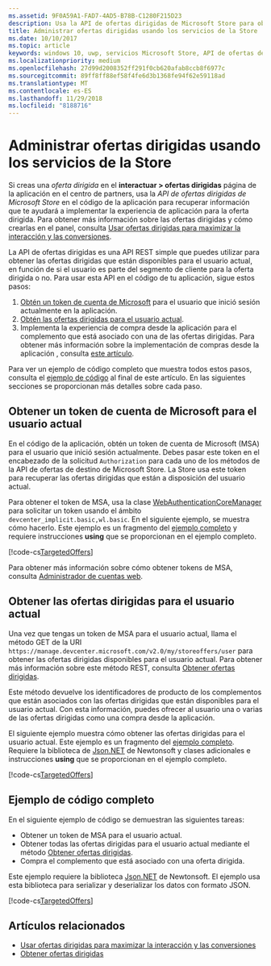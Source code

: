 ```yaml
---
ms.assetid: 9F0A59A1-FAD7-4AD5-B78B-C1280F215D23
description: Usa la API de ofertas dirigidas de Microsoft Store para obtener ofertas dirigidas que están disponibles para el usuario actual de la aplicación.
title: Administrar ofertas dirigidas usando los servicios de la Store
ms.date: 10/10/2017
ms.topic: article
keywords: windows 10, uwp, servicios Microsoft Store, API de ofertas de destino de Microsoft Store, ofertas dirigidas
ms.localizationpriority: medium
ms.openlocfilehash: 27d99d2008352ff291f0cb620afab8ccb8f6977c
ms.sourcegitcommit: 89ff8ff88ef58f4fe6d3b1368fe94f62e59118ad
ms.translationtype: MT
ms.contentlocale: es-ES
ms.lasthandoff: 11/29/2018
ms.locfileid: "8188716"
---
```

# <a name="manage-targeted-offers-using-store-services"></a>Administrar ofertas dirigidas usando los servicios de la Store

Si creas una *oferta dirigida* en el **interactuar > ofertas dirigidas** página de la aplicación en el centro de partners, usa la *API de ofertas dirigidas de Microsoft Store* en el código de la aplicación para recuperar información que te ayudará a implementar la experiencia de aplicación para la oferta dirigida. Para obtener más información sobre las ofertas dirigidas y cómo crearlas en el panel, consulta [Usar ofertas dirigidas para maximizar la interacción y las conversiones](../publish/use-targeted-offers-to-maximize-engagement-and-conversions.md).

La API de ofertas dirigidas es una API REST simple que puedes utilizar para obtener las ofertas dirigidas que están disponibles para el usuario actual, en función de si el usuario es parte del segmento de cliente para la oferta dirigida o no. Para usar esta API en el código de tu aplicación, sigue estos pasos:

1.  [Obtén un token de cuenta de Microsoft](#obtain-a-microsoft-account-token) para el usuario que inició sesión actualmente en la aplicación.
2.  [Obtén las ofertas dirigidas para el usuario actual](#get-targeted-offers).
3.  Implementa la experiencia de compra desde la aplicación para el complemento que está asociado con una de las ofertas dirigidas. Para obtener más información sobre la implementación de compras desde la aplicación , consulta [este artículo](enable-in-app-purchases-of-apps-and-add-ons.md).

Para ver un ejemplo de código completo que muestra todos estos pasos, consulta el [ejemplo de código](#code-example) al final de este artículo. En las siguientes secciones se proporcionan más detalles sobre cada paso.

<span id="obtain-a-microsoft-account-token" />

## <a name="get-a-microsoft-account-token-for-the-current-user"></a>Obtener un token de cuenta de Microsoft para el usuario actual

En el código de la aplicación, obtén un token de cuenta de Microsoft (MSA) para el usuario que inició sesión actualmente. Debes pasar este token en el encabezado de la solicitud ```Authorization``` para cada uno de los métodos de la API de ofertas de destino de Microsoft Store. La Store usa este token para recuperar las ofertas dirigidas que están a disposición del usuario actual.

Para obtener el token de MSA, usa la clase [WebAuthenticationCoreManager](https://docs.microsoft.com/uwp/api/windows.security.authentication.web.core.webauthenticationcoremanager) para solicitar un token usando el ámbito ```devcenter_implicit.basic,wl.basic```. En el siguiente ejemplo, se muestra cómo hacerlo. Este ejemplo es un fragmento del [ejemplo completo](#code-example) y requiere instrucciones **using** que se proporcionan en el ejemplo completo.

[!code-cs[TargetedOffers](./code/StoreServicesExamples_TargetedOffers/cs/TargetedOffers.cs#GetMSAToken)]

Para obtener más información sobre cómo obtener tokens de MSA, consulta [Administrador de cuentas web](../security/web-account-manager.md).

<span id="get-targeted-offers" />

## <a name="get-the-targeted-offers-for-the-current-user"></a>Obtener las ofertas dirigidas para el usuario actual

Una vez que tengas un token de MSA para el usuario actual, llama el método GET de la URI ```https://manage.devcenter.microsoft.com/v2.0/my/storeoffers/user``` para obtener las ofertas dirigidas disponibles para el usuario actual. Para obtener más información sobre este método REST, consulta [Obtener ofertas dirigidas](get-targeted-offers.md).

Este método devuelve los identificadores de producto de los complementos que están asociados con las ofertas dirigidas que están disponibles para el usuario actual. Con esta información, puedes ofrecer al usuario una o varias de las ofertas dirigidas como una compra desde la aplicación.

El siguiente ejemplo muestra cómo obtener las ofertas dirigidas para el usuario actual. Este ejemplo es un fragmento del [ejemplo completo](#code-example). Requiere la biblioteca de [Json.NET](http://www.newtonsoft.com/json) de Newtonsoft y clases adicionales e instrucciones **using** que se proporcionan en el ejemplo completo.

[!code-cs[TargetedOffers](./code/StoreServicesExamples_TargetedOffers/cs/TargetedOffers.cs#GetTargetedOffers)]

<span id="code-example" />

## <a name="complete-code-example"></a>Ejemplo de código completo

En el siguiente ejemplo de código se demuestran las siguientes tareas:

* Obtener un token de MSA para el usuario actual.
* Obtener todas las ofertas dirigidas para el usuario actual mediante el método [Obtener ofertas dirigidas](get-targeted-offers.md).
* Compra el complemento que está asociado con una oferta dirigida.

Este ejemplo requiere la biblioteca [Json.NET](http://www.newtonsoft.com/json) de Newtonsoft. El ejemplo usa esta biblioteca para serializar y deserializar los datos con formato JSON.

[!code-cs[TargetedOffers](./code/StoreServicesExamples_TargetedOffers/cs/TargetedOffers.cs#GetTargetedOffersSample)]

## <a name="related-topics"></a>Artículos relacionados

* [Usar ofertas dirigidas para maximizar la interacción y las conversiones](../publish/use-targeted-offers-to-maximize-engagement-and-conversions.md)
* [Obtener ofertas dirigidas](get-targeted-offers.md)
